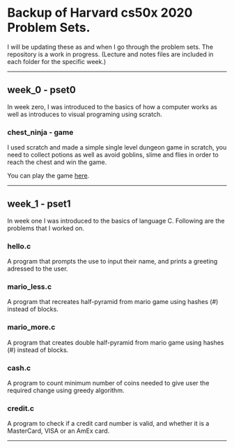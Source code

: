 # Backup of Harvard cs50x 2020 Problem Sets.

I will be updating these as and when I go through the problem sets. The repository is a work in progress. (Lecture and notes files are included in each folder for the specific week.)

---

## week_0 - pset0

In week zero, I was introduced to the basics of how a computer works as well as introduces to visual programing using scratch.

### chest_ninja - game
I used scratch and made a simple single level dungeon game in scratch, you need to collect potions as well as avoid goblins, slime and flies in order to reach the chest and win the game.

You can play the game [here](https://scratch.mit.edu/projects/317471408/).

---

## week_1 - pset1
In week one I was introduced to the basics of language C. Following are the problems that I worked on.

### hello.c
A program that prompts the use to input their name, and prints a greeting adressed to the user.

### mario_less.c
A program that recreates half-pyramid from mario game using hashes (#) instead of blocks.

### mario_more.c
A program that creates double half-pyramid from mario game using hashes (#) instead of blocks.

### cash.c
A program to count minimum number of coins needed to give user the required change using greedy algorithm.

### credit.c
A program to check if a credit card number is valid, and whether it is a MasterCard, VISA or an AmEx card.

---
